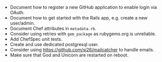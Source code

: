 * Document how to register a new GitHub application to enable login via OAuth.
* Document how to get started with the Rails app, e.g. create a new user/admin.
* Document Chef attributes in `metadata.rb`.
* Consider using retries with `gem_package` as rubygems.org is unreliable.
* Add ChefSpec unit tests.
* Create and use dedicated postgresql user.
* Consider using https://github.com/sj26/mailcatcher to handle emails.
* Make sure that God and Unicorn are restarted on reboot.
